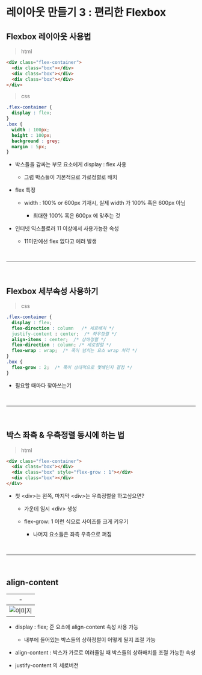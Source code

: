 # 레이아웃 만들기 3 : 편리한 Flexbox

Flexbox 레이아웃 사용법
---
> html
```html
<div class="flex-container">
  <div class="box"></div>
  <div class="box"></div>
  <div class="box"></div>
</div>
```

> css
```css
.flex-container {
  display : flex;
}
.box {
  width : 100px;
  height : 100px;
  background : grey;
  margin : 5px;
}
```
- 박스들을 감싸는 부모 요소에게 display : flex 사용

    - 그럼 박스들이 기본적으로 가로정렬로 배치

- flex 특징

    - width : 100% or 600px 기재시, 실제 width 가 100% 혹은 600px 아님

        - 최대한 100% 혹은 600px 에 맞추는 것

- 인터넷 익스플로러 11 이상에서 사용가능한 속성

    - 11미만에선 flex 없다고 에러 발생 

<br>

---

<br>

Flexbox 세부속성 사용하기 
---
> css
```css
.flex-container {
  display : flex;
  flex-direction : column   /* 세로배치 */
  justify-content : center;  /* 좌우정렬 */
  align-items : center;  /* 상하정렬 */
  flex-direction : column; /* 세로정렬 */
  flex-wrap : wrap;  /* 폭이 넘치는 요소 wrap 처리 */
}
.box {
  flex-grow : 2;  /* 폭이 상대적으로 몇배인지 결정 */
}
```
- 필요할 때마다 찾아쓰는기

<br>

---

<br>

박스 좌측 & 우측정렬 동시에 하는 법 
---
> html
```html
<div class="flex-container">
  <div class="box"></div>
  <div class="box" style="flex-grow : 1"></div>
  <div class="box"></div>
</div>
```
- 첫 \<div>는 왼쪽, 마지막 \<div>는 우측정렬을 하고싶으면?

    - 가운데 임시 \<div> 생성

    - flex-grow: 1 이런 식으로 사이즈를 크게 키우기

        - 나머지 요소들은 좌측 우측으로 퍼짐 

<br>

---

<br>

align-content
---

|-|
|-|
|![이미지](./img/01.png)|

- display : flex; 준 요소에 align-content 속성 사용 가능

    - 내부에 들어있는 박스들의 상하정렬이 어떻게 될지 조절 가능

- align-content : 박스가 가로로 여러줄일 때 박스들의 상하배치를 조절 가능한 속성

- justify-content 의 세로버전 

 
<br>
 

 